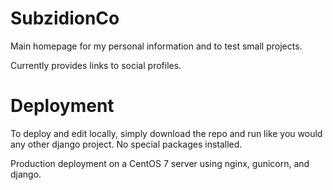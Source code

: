 # SubzidionCo
Main homepage for my personal information and to test small projects.

Currently provides links to social profiles.

# Deployment

To deploy and edit locally, simply download the repo and run like you would any other django project. No special packages installed.

Production deployment on a CentOS 7 server using nginx, gunicorn, and django.
